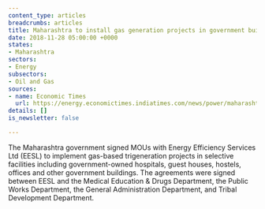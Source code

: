 ```yaml
---
content_type: articles
breadcrumbs: articles
title: Maharashtra to install gas generation projects in government buildings
date: 2018-11-28 05:00:00 +0000
states:
- Maharashtra
sectors:
- Energy
subsectors:
- Oil and Gas
sources:
- name: Economic Times
  url: https://energy.economictimes.indiatimes.com/news/power/maharashtra-signs-pacts-with-eesl-to-implement-7-mw-power-projects/66753063
details: []
is_newsletter: false

---
```

The Maharashtra government signed MOUs with Energy Efficiency Services Ltd (EESL) to implement gas-based trigeneration projects in selective facilities including government-owned hospitals, guest houses, hostels, offices and other government buildings. The agreements were signed between EESL and the Medical Education & Drugs Department, the Public Works Department, the General Administration Department, and Tribal Development Department.
